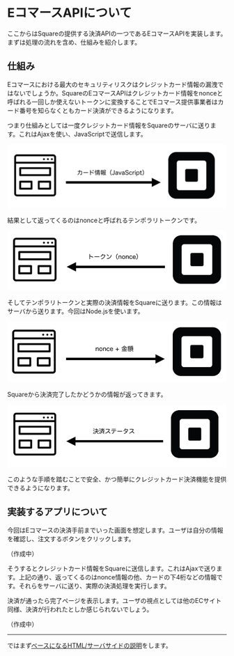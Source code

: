 # EコマースAPIについて

ここからはSquareの提供する決済APIの一つであるEコマースAPIを実装します。まずは処理の流れを含め、仕組みを紹介します。

## 仕組み

Eコマースにおける最大のセキュリティリスクはクレジットカード情報の漏洩ではないでしょうか。SquareのEコマースAPIはクレジットカード情報をnonceと呼ばれる一回しか使えないトークンに変換することでEコマース提供事業者はカード番号を知らなくともカード決済ができるようになります。

つまり仕組みとしては一度クレジットカード情報をSquareのサーバに送ります。これはAjaxを使い、JavaScriptで送信します。

![](images/3-4.png)

結果として返ってくるのはnonceと呼ばれるテンポラリトークンです。

![](images/3-3.png)

そしてテンポラリトークンと実際の決済情報をSquareに送ります。この情報はサーバから送ります。今回はNode.jsを使います。

![](images/3-2.png)

Squareから決済完了したかどうかの情報が返ってきます。

![](images/3-1.png)

このような手順を踏むことで安全、かつ簡単にクレジットカード決済機能を提供できるようになります。

## 実装するアプリについて

今回はEコマースの決済手前までいった画面を想定します。ユーザは自分の情報を確認し、注文するボタンをクリックします。

（作成中）

そうするとクレジットカード情報をSquareに送信します。これはAjaxで送ります。上記の通り、返ってくるのはnonce情報の他、カードの下4桁などの情報です。それらをサーバに送り、実際の決済処理を実行します。

決済が通ったら完了ページを表示します。ユーザの視点としては他のECサイト同様、決済が行われたとしか感じられないでしょう。

（作成中）

----

ではまず[ベースになるHTML/サーバサイドの説明](./3-1.md)をします。
